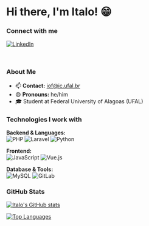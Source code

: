# Hi there, I'm Italo! 😁


### Connect with me
[![LinkedIn](https://img.shields.io/badge/LinkedIn-0077B5?style=for-the-badge&logo=linkedin&logoColor=white)](https://www.linkedin.com/in/italooliveiraf/)

<br clear="left"/>

### About Me
- 📫 **Contact:** [iof@ic.ufal.br](mailto:iof@ic.ufal.br)
- 😄 **Pronouns:** he/him
- 🎓 Student at Federal University of Alagoas (UFAL)

### Technologies I work with

**Backend & Languages:**  
![PHP](https://img.shields.io/badge/-PHP-777BB4?style=flat-square&logo=php&logoColor=white)
![Laravel](https://img.shields.io/badge/-Laravel-FF2D20?style=flat-square&logo=laravel&logoColor=white)
![Python](https://img.shields.io/badge/-Python-3776AB?style=flat-square&logo=python&logoColor=white)

**Frontend:**  
![JavaScript](https://img.shields.io/badge/-JavaScript-F7DF1E?style=flat-square&logo=javascript&logoColor=black)
![Vue.js](https://img.shields.io/badge/-Vue.js-4FC08D?style=flat-square&logo=vue.js&logoColor=white)

**Database & Tools:**  
![MySQL](https://img.shields.io/badge/-MySQL-4479A1?style=flat-square&logo=mysql&logoColor=white)
![GitLab](https://img.shields.io/badge/-GitLab-FCA326?style=flat-square&logo=gitlab&logoColor=white)

### GitHub Stats
[![Italo's GitHub stats](https://github-readme-stats.vercel.app/api?username=italoof01&show_icons=true&theme=radical)](https://github.com/anuraghazra/github-readme-stats)

[![Top Languages](https://github-readme-stats.vercel.app/api/top-langs/?username=italoof01&layout=compact&theme=radical)](https://github.com/anuraghazra/github-readme-stats)
